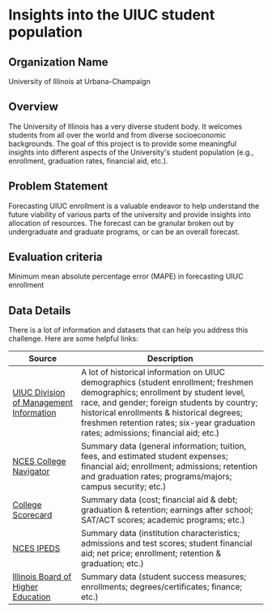# Insights into the UIUC student population

## Organization Name
University of Illinois at Urbana-Champaign
 
## Overview
The University of Illinois has a very diverse student body. It welcomes students from all over the world and from diverse socioeconomic backgrounds. The goal of this project is to provide some meaningful insights into different aspects of the University's student population (e.g., enrollment, graduation rates, financial aid, etc.).

## Problem Statement
Forecasting UIUC enrollment is a valuable endeavor to help understand the future viability of various parts of the university and provide insights into allocation of resources.  The forecast can be granular broken out by undergraduate and graduate programs, or can be an overall forecast.

## Evaluation criteria
Minimum mean absolute percentage error (MAPE) in forecasting UIUC enrollment

## Data Details
There is a lot of information and datasets that can help you address this challenge. Here are some helpful links:

| Source | Description |
| --------- | ----------- |
| [UIUC Division of Management Information](http://dmi.illinois.edu/stuenr/index.htm) | A lot of historical information on UIUC demographics (student enrollment; freshmen demographics; enrollment by student level, race, and gender; foreign students by country; historical enrollments & historical degrees; freshmen retention rates; six-year graduation rates; admissions; financial aid; etc.)
| [NCES College Navigator](https://nces.ed.gov/collegenavigator/?q=university+of+illinois&s=all&id=145637#admsns) | Summary data (general information; tuition, fees, and estimated student expenses; financial aid; enrollment; admissions; retention and graduation rates; programs/majors; campus security; etc.)
| [College Scorecard](https://collegescorecard.ed.gov/school/?145637-University-of-Illinois-at-Urbana-Champaign) | Summary data (cost; financial aid & debt; graduation & retention; earnings after school; SAT/ACT scores; academic programs; etc.)
| [NCES IPEDS](https://nces.ed.gov/ipeds/use-the-data) | Summary data (institution characteristics; admissions and test scores; student financial aid; net price; enrollment; retention & graduation; etc.)
| [Illinois Board of Higher Education](http://ibheprofiles.ibhe.org/profile.aspx?fice=001775) | Summary data (student success measures; enrollments; degrees/certificates; finance; etc.)

